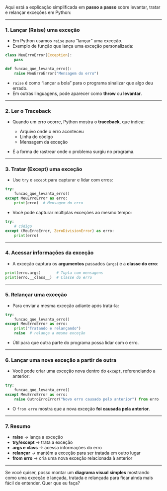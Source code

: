 Aqui está a explicação simplificada em **passo a passo** sobre levantar, tratar e relançar exceções em Python:

---

### 1. **Lançar (Raise) uma exceção**

* Em Python usamos `raise` para “lançar” uma exceção.
* Exemplo de função que lança uma exceção personalizada:

```python
class MeuErroError(Exception):
    pass

def funcao_que_levanta_erro():
    raise MeuErroError("Mensagem do erro")
```

* `raise` é como “lançar a bola” para o programa sinalizar que algo deu errado.
* Em outras linguagens, pode aparecer como **throw** ou **levantar**.

---

### 2. **Ler o Traceback**

* Quando um erro ocorre, Python mostra o **traceback**, que indica:

  * Arquivo onde o erro aconteceu
  * Linha do código
  * Mensagem da exceção
* É a forma de rastrear onde o problema surgiu no programa.

---

### 3. **Tratar (Except) uma exceção**

* Use `try` e `except` para capturar e lidar com erros:

```python
try:
    funcao_que_levanta_erro()
except MeuErroError as erro:
    print(erro)  # Mensagem do erro
```

* Você pode capturar múltiplas exceções ao mesmo tempo:

```python
try:
    # código
except (MeuErroError, ZeroDivisionError) as erro:
    print(erro)
```

---

### 4. **Acessar informações da exceção**

* A exceção captura os **argumentos** passados (`args`) e a **classe do erro**:

```python
print(erro.args)       # Tupla com mensagens
print(erro.__class__)  # Classe do erro
```

---

### 5. **Relançar uma exceção**

* Para enviar a mesma exceção adiante após tratá-la:

```python
try:
    funcao_que_levanta_erro()
except MeuErroError as erro:
    print("Tratando e relançando")
    raise  # relança a mesma exceção
```

* Útil para que outra parte do programa possa lidar com o erro.

---

### 6. **Lançar uma nova exceção a partir de outra**

* Você pode criar uma exceção nova dentro do `except`, referenciando a anterior:

```python
try:
    funcao_que_levanta_erro()
except MeuErroError as erro:
    raise OutroErroError("Novo erro causado pelo anterior") from erro
```

* O `from erro` mostra que a nova exceção **foi causada pela anterior**.

---

### 7. **Resumo**

* **raise** → lança a exceção
* **try/except** → trata a exceção
* **args e class** → acessa informações do erro
* **relançar** → mantém a exceção para ser tratada em outro lugar
* **from erro** → cria uma nova exceção relacionada à anterior

---

Se você quiser, posso montar um **diagrama visual simples** mostrando como uma exceção é lançada, tratada e relançada para ficar ainda mais fácil de entender. Quer que eu faça?
